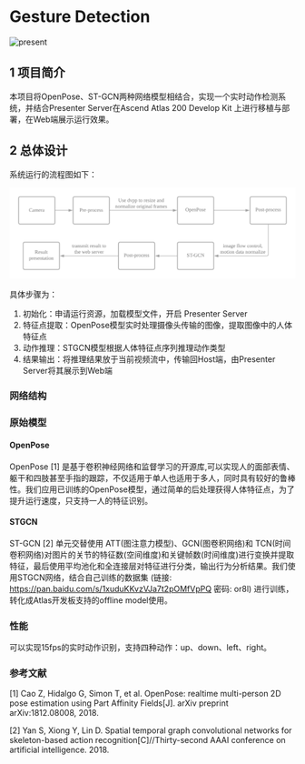 # Gesture Detection

![present](./figures/present.gif)



## 1 项目简介

本项目将OpenPose、ST-GCN两种网络模型相结合，实现一个实时动作检测系统，并结合Presenter Server在Ascend Atlas 200 Develop Kit 上进行移植与部署，在Web端展示运行效果。



## 2 总体设计

系统运行的流程图如下：

<img src="figures/workflow.png" alt="image-20210102185120263" style="zoom:67%;" />

具体步骤为：

1. 初始化：申请运行资源，加载模型文件，开启 Presenter Server
2. 特征点提取：OpenPose模型实时处理摄像头传输的图像，提取图像中的人体特征点
3. 动作推理：STGCN模型根据人体特征点序列推理动作类型
4. 结果输出：将推理结果放于当前视频流中，传输回Host端，由Presenter Server将其展示到Web端



### 网络结构



### 原始模型
#### OpenPose

OpenPose [1] 是基于卷积神经网络和监督学习的开源库,可以实现人的面部表情、躯干和四肢甚至手指的跟踪，不仅适用于单人也适用于多人，同时具有较好的鲁棒性。我们应用已训练的OpenPose模型，通过简单的后处理获得人体特征点，为了提升运行速度，只支持一人的特征识别。

#### STGCN

ST-GCN [2] 单元交替使用 ATT(图注意力模型)、GCN(图卷积网络)和 TCN(时间卷积网络)对图片的关节的特征数(空间维度)和关键帧数(时间维度)进行变换并提取特征，最后使用平均池化和全连接层对特征进行分类，输出行为分析结果。我们使用STGCN网络，结合自己训练的数据集 (链接: https://pan.baidu.com/s/1xuduKKvzVJa7t2pOMfVpPQ  密码: or8l) 进行训练，转化成Atlas开发板支持的offline model使用。



### 性能

可以实现15fps的实时动作识别，支持四种动作：up、down、left、right。



### 参考文献

[1]  Cao Z, Hidalgo G, Simon T, et al. OpenPose: realtime multi-person 2D pose estimation using Part Affinity Fields[J]. arXiv preprint arXiv:1812.08008, 2018. 

[2]  Yan S, Xiong Y, Lin D. Spatial temporal graph convolutional networks for skeleton-based action recognition[C]//Thirty-second AAAI conference on artificial intelligence. 2018.
